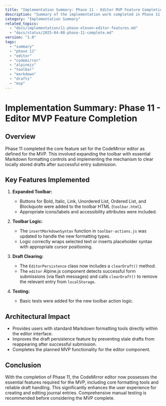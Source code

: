 ```yaml
---
title: "Implementation Summary: Phase 11 - Editor MVP Feature Completion"
description: "Summary of the implementation work completed in Phase 11 for the Flask Journal MVP, focusing on adding essential toolbar features and draft clearing."
category: "Implementation Summary"
related_topics:
  - "docs/implementation/11-phase-eleven-editor-features.md"
  - "docs/status/2025-04-08-phase-11-complete.md"
version: "1.0"
tags:
  - "summary"
  - "phase 11"
  - "editor"
  - "codemirror"
  - "alpinejs"
  - "toolbar"
  - "markdown"
  - "drafts"
  - "mvp"
---
```


# Implementation Summary: Phase 11 - Editor MVP Feature Completion

## Overview

Phase 11 completed the core feature set for the CodeMirror editor as defined for the MVP. This involved expanding the toolbar with essential Markdown formatting controls and implementing the mechanism to clear locally stored drafts after successful entry submission.

## Key Features Implemented

1.  **Expanded Toolbar:**
    *   Buttons for Bold, Italic, Link, Unordered List, Ordered List, and Blockquote were added to the toolbar HTML (`toolbar.html`).
    *   Appropriate icons/labels and accessibility attributes were included.

2.  **Toolbar Logic:**
    *   The `insertMarkdownSyntax` function in `toolbar-actions.js` was updated to handle the new formatting types.
    *   Logic correctly wraps selected text or inserts placeholder syntax with appropriate cursor positioning.

3.  **Draft Clearing:**
    *   The `EditorPersistence` class now includes a `clearDraft()` method.
    *   The `editor` Alpine.js component detects successful form submissions (via flash messages) and calls `clearDraft()` to remove the relevant entry from `localStorage`.

4.  **Testing:**
    *   Basic tests were added for the new toolbar action logic.

## Architectural Impact

*   Provides users with standard Markdown formatting tools directly within the editor interface.
*   Improves the draft persistence feature by preventing stale drafts from reappearing after successful submission.
*   Completes the planned MVP functionality for the editor component.

## Conclusion

With the completion of Phase 11, the CodeMirror editor now possesses the essential features required for the MVP, including core formatting tools and reliable draft handling. This significantly enhances the user experience for creating and editing journal entries. Comprehensive manual testing is recommended before considering the MVP complete.